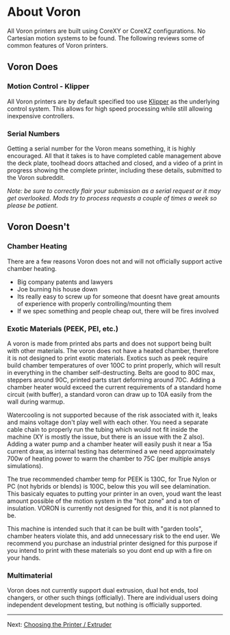 # About Voron

All Voron printers are built using CoreXY or CoreXZ configurations.  No Cartesian motion systems to be found.  The following reviews some of common features of Voron printers.

## Voron Does

### Motion Control - Klipper

All Voron printers are by default specified too use [Klipper](https://www.klipper3d.org/Overview.html) as the underlying control system.  This allows for high speed processing while still allowing inexpensive controllers.

### Serial Numbers

Getting a serial number for the Voron means something, it is highly encouraged.   All that it takes is to have completed cable management above the deck plate, toolhead doors attached and closed, and a video of a print in progress showing the complete printer, including these details, submitted to the Voron subreddit.

*Note: be sure to correctly flair your submission as a serial request or it may get overlooked. Mods try to process requests a couple of times a week so please be patient.*

## Voron Doesn't

### Chamber Heating

There are a few reasons Voron does not and will not officially support active chamber heating.

* Big company patents and lawyers
* Joe burning his house down
* Its really easy to screw up for someone that doesnt have great amounts of experience with properly controlling/mounting them
* If we spec something and people cheap out, there will be fires involved

### Exotic Materials (PEEK, PEI, etc.)

A voron is made from printed abs parts and does not support being built with other materials. The voron does not have a heated chamber, therefore it is not designed to print exotic materials. Exotics such as peek require build chamber temperatures of over 100C to print properly, which will result in everything in the chamber self-destructing. Belts are good to 80C max, steppers around 90C, printed parts start deforming around 70C. Adding a chamber heater would exceed the current requirements of a standard home circuit (with buffer), a standard voron can draw up to 10A easily from the wall during warmup.

Watercooling is not supported because of the risk associated with it, leaks and mains voltage don't play well with each other. You need a separate cable chain to properly run the tubing which would not fit inside the machine (XY is mostly the issue, but there is an issue with the Z also).  Adding a water pump and a chamber heater will easily push it near a 15a current draw, as internal testing has determined a we need approximately 700w of heating power to warm the chamber to 75C (per multiple ansys simulations).

The true recommended chamber temp for PEEK is 130C, for True Nylon or PC (not hybrids or blends) is 100C, below this you will see delamination. This basicaly equates to putting your printer in an oven, youd want the least amount possible of the motion system in the "hot zone" and a ton of insulation. VORON is currently not designed for this, and it is not planned to be.

This machine is intended such that it can be built with "garden tools", chamber heaters violate this, and add unnecessary risk to the end user. We recommend you purchase an industrial printer designed for this purpose if you intend to print with these materials so you dont end up with a fire on your hands.

### Multimaterial

Voron does not currently support dual extrusion, dual hot ends, tool changers, or other such things (officially).  There are individual users doing independent development testing, but nothing is officially supported.

---

Next: [Choosing the Printer / Extruder](./hardware/README.md)